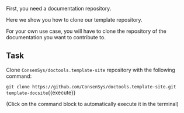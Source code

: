 First, you need a documentation repository.

Here we show you how to clone our template repository.

For your own use case, you will have to clone the repository of the documentation you want to contribute to.

## Task

Clone `ConsenSys/doctools.template-site` repository with the following command:

`git clone https://github.com/ConsenSys/doctools.template-site.git template-docsite`{{execute}}

(Click on the command block to automatically execute it in the terminal)
